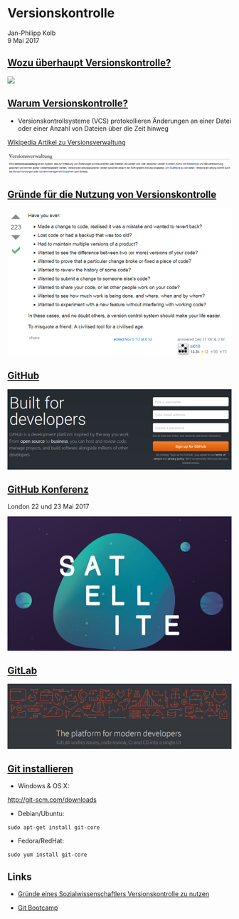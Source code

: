 # Versionskontrolle
Jan-Philipp Kolb  
9 Mai 2017  




## [Wozu überhaupt Versionskontrolle?](http://r-bio.github.io/intro-git-rstudio/)

![](http://www.phdcomics.com/comics/archive/phd101212s.gif)

## [Warum Versionskontrolle?](https://git-scm.com/book/de/v1/Los-geht%E2%80%99s-Wozu-Versionskontrolle%3F)

- Versionskontrollsysteme (VCS) protokollieren Änderungen an einer Datei oder einer Anzahl von Dateien über die Zeit hinweg

[Wikipedia Artikel zu Versionsverwaltung](https://de.wikipedia.org/wiki/Versionsverwaltung)

![](figure/Versionsverwaltung.PNG)

## [Gründe für die Nutzung von Versionskontrolle](http://stackoverflow.com/questions/1408450/why-should-i-use-version-control)

![](figure/ReasonsVersionControl.PNG)


## [GitHub](https://github.com/)

![](figure/GitBuuild.PNG)

## [GitHub Konferenz](https://githubuniverse.com/satellite/?utm_source=github&utm_medium=banner&utm_campaign=ww-satellite-20170405)

London 22 und 23 Mai 2017

![](figure/githubSattelite.PNG)

## [GitLab](https://about.gitlab.com/)

![](figure/GitlabPicture.PNG)

## [Git installieren](https://support.rstudio.com/hc/en-us/articles/200532077-Version-Control-with-Git-and-SVN)


- Windows & OS X: 

http://git-scm.com/downloads

- Debian/Ubuntu: 

```
sudo apt-get install git-core
```

- Fedora/RedHat: 

```
sudo yum install git-core
```






## Links

- [Gründe eines Sozialwissenschaftlers Versionskontrolle zu nutzen](http://stackoverflow.com/questions/2712421/r-and-version-control-for-the-solo-data-analyst)

- [Git Bootcamp](https://help.github.com/articles/set-up-git/)
